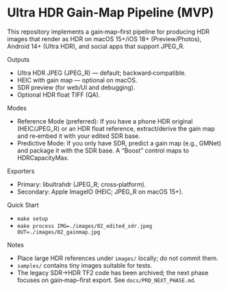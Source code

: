 Ultra HDR Gain‑Map Pipeline (MVP)
=================================

This repository implements a gain‑map–first pipeline for producing HDR images
that render as HDR on macOS 15+/iOS 18+ (Preview/Photos), Android 14+ (Ultra HDR),
and social apps that support JPEG_R.

Outputs
- Ultra HDR JPEG (JPEG_R) — default; backward‑compatible.
- HEIC with gain map — optional on macOS.
- SDR preview (for web/UI and debugging).
- Optional HDR float TIFF (QA).

Modes
- Reference Mode (preferred): If you have a phone HDR original (HEIC/JPEG_R) or
  an HDR float reference, extract/derive the gain map and re‑embed it with your
  edited SDR base.
- Predictive Mode: If you only have SDR, predict a gain map (e.g., GMNet) and
  package it with the SDR base. A “Boost” control maps to HDRCapacityMax.

Exporters
- Primary: libultrahdr (JPEG_R; cross‑platform).
- Secondary: Apple ImageIO (HEIC; JPEG_R on macOS 15+).

Quick Start
- `make setup`
- `make process IMG=./images/02_edited_sdr.jpeg OUT=./images/02_gainmap.jpg`

Notes
- Place large HDR references under `images/` locally; do not commit them.
- `samples/` contains tiny images suitable for tests.
- The legacy SDR→HDR TF2 code has been archived; the next phase focuses on
  gain‑map–first export. See `docs/PRD_NEXT_PHASE.md`.
